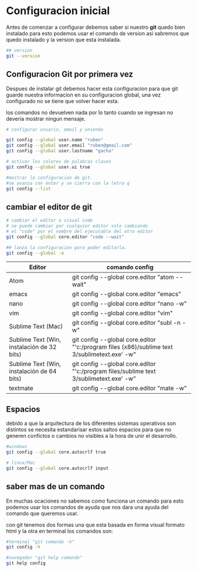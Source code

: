 # Configuracion inicial

Antes de comenzar a configurar debemos saber si nuestro **git** quedo bien instalado para esto podemos usar el comando de version asi sabremos que quedo instalado y la version que esta instalada.

```Bash
## version
git --version
```

## Configuracion Git por primera vez

Despues de instalar git debemos hacer esta configuracion para que git guarde nuestra informacion en su configuracion global, una vez configurado no se tiene que volver hacer esta. 

los comandos no devuelven nada por lo tanto cuando se ingresan no deveria mostrar ningun mensaje. 

```Bash
# configurar usuario, email y uniendo

git config --global user.name "ruben"
git config --global user.email "ruben@gmail.com"
git config --global user.lastname "gacha"

# activar los colores de palabras claves
git config --global user.ui true

#mostrar la configuracion de git.
#se avanza con enter y se cierra con la letra q
git config --list
```

## cambiar el editor de git

```Bash
# cambiar el editor a visual code 
# se puede cambiar por cualquier editor solo cambiando 
# el "code" por el nombre del ejecutable del otro editor
git config --global core.editor "code --wait"

## lanza la configuracion para poder editarla. 
git config --global -e
```

| Editor | comando config|
|---|---|
|Atom |git config --global core.editor "atom --wait"|
|emacs|git config --global core.editor "emacs"|
|nano|git config --global core.editor "nano -w"|
|vim|git config --global core.editor "vim"|
|Sublime Text (Mac)|git config --global core.editor "subl -n -w"|
|Sublime Text (Win, instalación de 32 bits)|git config --global core.editor "'c:/program files (x86)/sublime text 3/sublimetext.exe' -w"|
|Sublime Text (Win, instalación de 64 bits)|git config --global core.editor "'c:/program files/sublime text 3/sublimetext.exe' -w"|
|textmate|git config --global core.editor "mate -w"|

## Espacios

debido a que la arquitectura de los diferentes sistemas operativos son distintos se necesita estandarisar estos saltos espacios para que no generen confictos o cambios no visibles a la hora de unir el desarrollo.

```Bash
#windows
git config --global core.autocrlf true

# linux/Mac
git config --global core.autocrlf input
```

## saber mas de un comando

En muchas ocaciones no sabemos como funciona un comando para esto podemos usar los comandos de ayuda que nos dara una ayuda del comando que queremos usar.

con git tenemos dos formas una que esta basada en forma visual formato html y la otra en terminal los comandos son:

```Bash
#terminal "git comando -h"
git config -h

#navegador "git help comando"
git help config
```